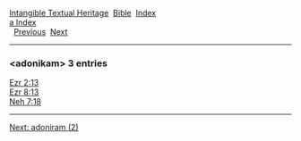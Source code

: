 [Intangible Textual Heritage](../../index)  [Bible](../index) 
[Index](index)   
[a Index](_a_)  
  [Previous](c00221)  [Next](c00223) 

------------------------------------------------------------------------

### &lt;adonikam&gt; 3 entries

[Ezr 2:13](../kjv/ezr002.htm#013)  
[Ezr 8:13](../kjv/ezr008.htm#013)  
[Neh 7:18](../kjv/neh007.htm#018)  

------------------------------------------------------------------------

[Next: adoniram (2)](c00223)
